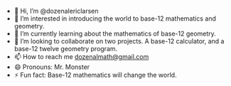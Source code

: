 - 👋 Hi, I’m @dozenalericlarsen
- 👀 I’m interested in introducing the world to base-12 mathematics and geometry.
- 🌱 I’m currently learning about the mathematics of base-12 geometry.
- 💞️ I’m looking to collaborate on two projects. A base-12 calculator, and a base-12 twelve geometry program. 
- 📫 How to reach me dozenalmath@gmail.com
- 😄 Pronouns: Mr. Monster
- ⚡ Fun fact: Base-12 mathematics will change the world.

<!---
dozenalericlarsen/dozenalericlarsen is a ✨ special ✨ repository because its `README.md` (this file) appears on your GitHub profile.
You can click the Preview link to take a look at your changes.
--->
